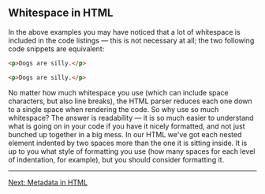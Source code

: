 ## Whitespace in HTML

In the above examples you may have noticed that a lot of whitespace is included in the code listings — this is not necessary at all; the two following code snippets are equivalent:

```html
<p>Dogs are silly.</p>

<p>Dogs are silly.</p>
```

No matter how much whitespace you use (which can include space characters, but also line breaks), the HTML parser reduces each one down to a single space when rendering the code. So why use so much whitespace? The answer is readability — it is so much easier to understand what is going on in your code if you have it nicely formatted, and not just bunched up together in a big mess. In our HTML we've got each nested element indented by two spaces more than the one it is sitting inside. It is up to you what style of formatting you use (how many spaces for each level of indentation, for example), but you should consider formatting it.

---

[Next: Metadata in HTML](/handbook/curriculum/fundamentals/static-sites/self-study/getting-started-with-html/11)

